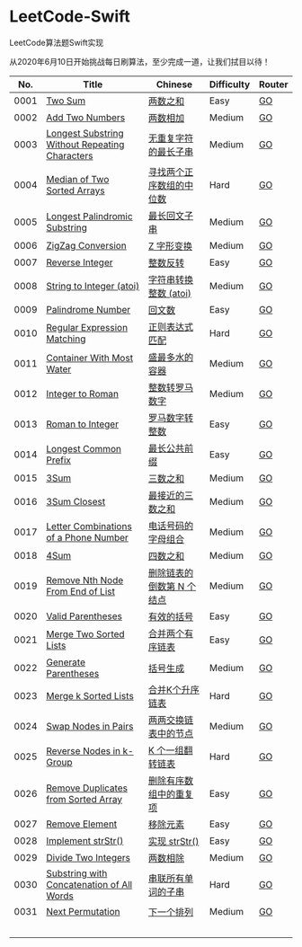 # LeetCode-Swift
LeetCode算法题Swift实现

从2020年6月10日开始挑战每日刷算法，至少完成一道，让我们拭目以待！

| No.  | Title                                                        | Chinese                                                      | Difficulty | Router                                                       |
| ---- | ------------------------------------------------------------ | ------------------------------------------------------------ | ---------- | ------------------------------------------------------------ |
| 0001 | [Two Sum](https://leetcode.com/problems/two-sum)             | [两数之和](https://leetcode-cn.com/problems/two-sum)         | Easy       | [GO](https://github.com/FightingJoey/LeetCode-Swift/tree/main/leetcode/0001) |
| 0002 | [Add Two Numbers](https://leetcode.com/problems/add-two-numbers) | [两数相加](https://leetcode-cn.com/problems/add-two-numbers) | Medium     | [GO](https://github.com/FightingJoey/LeetCode-Swift/tree/main/leetcode/0002) |
| 0003 | [Longest Substring Without Repeating Characters](https://leetcode.com/problems/longest-substring-without-repeating-characters) | [无重复字符的最长子串](https://leetcode-cn.com/problems/longest-substring-without-repeating-characters) | Medium     | [GO](https://github.com/FightingJoey/LeetCode-Swift/tree/main/leetcode/0003) |
| 0004 | [Median of Two Sorted Arrays](https://leetcode.com/problems/median-of-two-sorted-arrays/) | [寻找两个正序数组的中位数](https://leetcode-cn.com/problems/median-of-two-sorted-arrays/) | Hard       | [GO](https://github.com/FightingJoey/LeetCode-Swift/tree/main/leetcode/0004) |
| 0005 | [Longest Palindromic Substring](https://leetcode.com/problems/longest-palindromic-substring/) | [最长回文子串](https://leetcode-cn.com/problems/longest-palindromic-substring/) | Medium     | [GO](https://github.com/FightingJoey/LeetCode-Swift/tree/main/leetcode/0005) |
| 0006 | [ZigZag Conversion](https://leetcode.com/problems/zigzag-conversion) | [Z 字形变换](https://leetcode-cn.com/problems/zigzag-conversion) | Medium     | [GO](https://github.com/FightingJoey/LeetCode-Swift/tree/main/leetcode/0006) |
| 0007 | [Reverse Integer](https://leetcode.com/problems/reverse-integer) | [整数反转](https://leetcode-cn.com/problems/reverse-integer) | Easy       | [GO](https://github.com/FightingJoey/LeetCode-Swift/tree/main/leetcode/0007) |
| 0008 | [String to Integer (atoi)](https://leetcode.com/problems/string-to-integer-atoi) | [字符串转换整数 (atoi)](https://leetcode-cn.com/problems/string-to-integer-atoi) | Medium     | [GO](https://github.com/FightingJoey/LeetCode-Swift/tree/main/leetcode/0008) |
| 0009 | [Palindrome Number](https://leetcode.com/problems/palindrome-number) | [回文数](https://leetcode-cn.com/problems/palindrome-number) | Easy       | [GO](https://github.com/FightingJoey/LeetCode-Swift/tree/main/leetcode/0009) |
| 0010 | [Regular Expression Matching](https://leetcode.com/problems/regular-expression-matching) | [正则表达式匹配](https://leetcode-cn.com/problems/regular-expression-matching) | Hard       | [GO](https://github.com/FightingJoey/LeetCode-Swift/tree/main/leetcode/0010) |
| 0011 | [Container With Most Water](https://leetcode.com/problems/container-with-most-water) | [盛最多水的容器](https://leetcode-cn.com/problems/container-with-most-water) | Medium     | [GO](https://github.com/FightingJoey/LeetCode-Swift/tree/main/leetcode/0011) |
| 0012 | [Integer to Roman](https://leetcode.com/problems/integer-to-roman) | [整数转罗马数字](https://leetcode-cn.com/problems/integer-to-roman) | Medium     | [GO](https://github.com/FightingJoey/LeetCode-Swift/tree/main/leetcode/0012) |
| 0013 | [Roman to Integer](https://leetcode.com/problems/roman-to-integer) | [罗马数字转整数](https://leetcode-cn.com/problems/roman-to-integer) | Easy       | [GO](https://github.com/FightingJoey/LeetCode-Swift/tree/main/leetcode/0013) |
| 0014 | [Longest Common Prefix](https://leetcode.com/problems/longest-common-prefix) | [最长公共前缀](https://leetcode-cn.com/problems/longest-common-prefix) | Easy       | [GO](https://github.com/FightingJoey/LeetCode-Swift/tree/main/leetcode/0014) |
| 0015 | [3Sum](https://leetcode.com/problems/3sum)                   | [三数之和](https://leetcode-cn.com/problems/3sum)            | Medium     | [GO](https://github.com/FightingJoey/LeetCode-Swift/tree/main/leetcode/0015) |
| 0016 | [3Sum Closest](https://leetcode.com/problems/3sum-closest)   | [最接近的三数之和](https://leetcode-cn.com/problems/3sum-closest) | Medium     | [GO](https://github.com/FightingJoey/LeetCode-Swift/tree/main/leetcode/0016) |
| 0017 | [Letter Combinations of a Phone Number](https://leetcode.com/problems/letter-combinations-of-a-phone-number/) | [电话号码的字母组合](https://leetcode-cn.com/problems/letter-combinations-of-a-phone-number) | Medium     | [GO](https://github.com/FightingJoey/LeetCode-Swift/tree/main/leetcode/0017) |
| 0018 | [4Sum](https://leetcode.com/problems/4sum)                   | [四数之和](https://leetcode-cn.com/problems/4sum)            | Medium     | [GO](https://github.com/FightingJoey/LeetCode-Swift/tree/main/leetcode/0018) |
| 0019 | [Remove Nth Node From End of List](https://leetcode.com/problems/remove-nth-node-from-end-of-list) | [删除链表的倒数第 N 个结点](https://leetcode-cn.com/problems/remove-nth-node-from-end-of-list) | Medium     | [GO](https://github.com/FightingJoey/LeetCode-Swift/tree/main/leetcode/0019) |
| 0020 | [Valid Parentheses](https://leetcode.com/problems/valid-parentheses) | [有效的括号](https://leetcode-cn.com/problems/valid-parentheses) | Easy       | [GO](https://github.com/FightingJoey/LeetCode-Swift/tree/main/leetcode/0020) |
| 0021 | [Merge Two Sorted Lists](https://leetcode.com/problems/merge-two-sorted-lists) | [合并两个有序链表](https://leetcode-cn.com/problems/merge-two-sorted-lists) | Easy       | [GO](https://github.com/FightingJoey/LeetCode-Swift/tree/main/leetcode/0021) |
| 0022 | [Generate Parentheses](https://leetcode.com/problems/generate-parentheses) | [括号生成](https://leetcode-cn.com/problems/generate-parentheses/) | Medium     | [GO](https://github.com/FightingJoey/LeetCode-Swift/tree/main/leetcode/0022) |
| 0023 | [Merge k Sorted Lists](https://leetcode.com/problems/merge-k-sorted-lists) | [合并K个升序链表](https://leetcode-cn.com/problems/merge-k-sorted-lists) | Hard       | [GO](https://github.com/FightingJoey/LeetCode-Swift/tree/main/leetcode/0023) |
| 0024 | [Swap Nodes in Pairs](https://leetcode.com/problems/swap-nodes-in-pairs/) | [两两交换链表中的节点](https://leetcode-cn.com/problems/swap-nodes-in-pairs/) | Medium     | [GO](https://github.com/FightingJoey/LeetCode-Swift/tree/main/leetcode/0024) |
| 0025 | [Reverse Nodes in k-Group](https://leetcode.com/problems/reverse-nodes-in-k-group) | [K 个一组翻转链表](https://leetcode-cn.com/problems/reverse-nodes-in-k-group) | Hard       | [GO](https://github.com/FightingJoey/LeetCode-Swift/tree/main/leetcode/0025) |
| 0026 | [Remove Duplicates from Sorted Array](https://leetcode.com/problems/remove-duplicates-from-sorted-array/) | [删除有序数组中的重复项](https://leetcode-cn.com/problems/remove-duplicates-from-sorted-array) | Easy       | [GO](https://github.com/FightingJoey/LeetCode-Swift/tree/main/leetcode/0026) |
| 0027 | [Remove Element](https://leetcode.com/problems/remove-element) | [移除元素](https://leetcode-cn.com/problems/remove-element)  | Easy       | [GO](https://github.com/FightingJoey/LeetCode-Swift/tree/main/leetcode/0027) |
| 0028 | [Implement strStr()](https://leetcode.com/problems/implement-strstr) | [实现 strStr()](https://leetcode-cn.com/problems/implement-strstr/) | Easy       | [GO](https://github.com/FightingJoey/LeetCode-Swift/tree/main/leetcode/0028) |
| 0029 | [Divide Two Integers](https://leetcode.com/problems/divide-two-integers) | [两数相除](https://leetcode-cn.com/problems/divide-two-integers/) | Medium     | [GO](https://github.com/FightingJoey/LeetCode-Swift/tree/main/leetcode/0029) |
| 0030 | [Substring with Concatenation of All Words](https://leetcode.com/problems/substring-with-concatenation-of-all-words/) | [串联所有单词的子串](https://leetcode-cn.com/problems/substring-with-concatenation-of-all-words/) | Hard       | [GO](https://github.com/FightingJoey/LeetCode-Swift/tree/main/leetcode/0030) |
| 0031 | [Next Permutation](https://leetcode.com/problems/next-permutation) | [下一个排列](https://leetcode-cn.com/problems/next-permutation) | Medium     | [GO](https://github.com/FightingJoey/LeetCode-Swift/tree/main/leetcode/0031) |
|      |                                                              |                                                              |            |                                                              |
|      |                                                              |                                                              |            |                                                              |
|      |                                                              |                                                              |            |                                                              |
|      |                                                              |                                                              |            |                                                              |
|      |                                                              |                                                              |            |                                                              |

